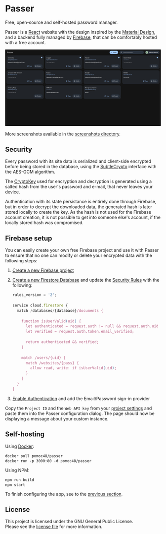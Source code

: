 # Passer

Free, open-source and self-hosted password manager.

Passer is a [React](https://react.dev/) website with the design inspired by the [Material Design](https://m3.material.io/), and a backend fully managed by [Firebase](https://firebase.google.com/), that can be comfortably hosted with a free account.

![Passer v1.3.0](/screenshots/manager-v1.3.0.png)

More screenshots available in the [screenshots directory](/screenshots/).

## Security

Every password with its site data is serialized and client-side encrypted before being stored in the database, using the [SubtleCrypto](https://developer.mozilla.org/en-US/docs/Web/API/SubtleCrypto) interface with the AES-GCM algorithm.

The [CryptoKey](https://developer.mozilla.org/en-US/docs/Web/API/CryptoKey) used for encryption and decryption is generated using a salted hash from the user's password and e-mail, that never leaves your device.

Authentication with its state persistance is entirely done through Firebase, but in order to decrypt the downloaded data, the generated hash is later stored locally to create the key.
As the hash is not used for the Firebase account creation, it is not possible to get into someone else's account, if the locally stored hash was compromised.

## Firebase setup

You can easily create your own free Firebase project and use it with Passer to ensure that no one can modify or delete your encrypted data with the following steps:

1. [Create a new Firebase project](https://console.firebase.google.com/?authuser=0)

1. [Create a new Firestore Database](https://console.firebase.google.com/project/_/firestore?authuser=0) and update the [Security Rules](https://console.firebase.google.com/project/_/firestore/rules?authuser=0) with the following:

	```js
	rules_version = '2';

	service cloud.firestore {
	  match /databases/{database}/documents {

	    function isUserValid(uid) {
	      let authenticated = request.auth != null && request.auth.uid == uid;
	      let verified = request.auth.token.email_verified;

	      return authenticated && verified;
	    }

	    match /users/{uid} {
	      match /websites/{pass} {
	        allow read, write: if isUserValid(uid);
	      }
	    }
	  }
	}
	```

1. [Enable Authentication](https://console.firebase.google.com/project/_/authentication?authuser=0) and add the Email/Password sign-in provider

Copy the `Project ID` and the `Web API key` from your [project settings](https://console.firebase.google.com/project/_/settings/general?authuser=0) and paste them into the Passer configuration dialog.
The page should now be displaying a message about your custom instance.

## Self-hosting

Using [Docker](https://www.docker.com/):

```console
docker pull pomoc48/passer
docker run -p 3000:80 -d pomoc48/passer
```

Using NPM:

```console
npm run build
npm start
```

To finish configuring the app, see to the [previous section](#firebase-setup).

## License

This project is licensed under the GNU General Public License.
\
Please see the [license file](LICENSE) for more information.
